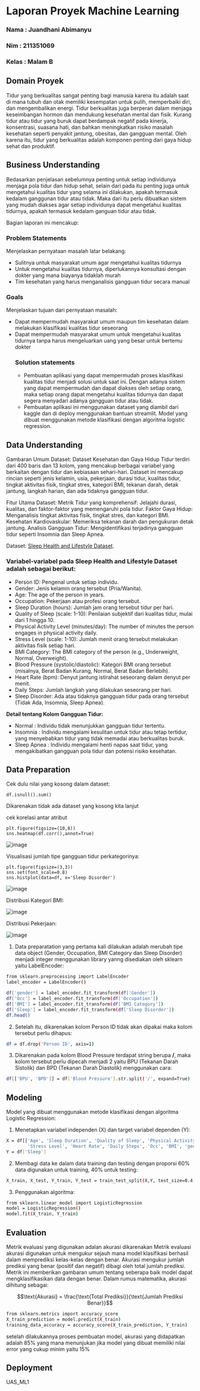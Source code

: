 # Laporan Proyek Machine Learning
### Nama : Juandhani Abimanyu
### Nim : 211351069
### Kelas : Malam B

## Domain Proyek

Tidur yang berkualitas sangat penting bagi manusia karena itu adalah saat di mana tubuh dan otak memiliki kesempatan untuk pulih, memperbaiki diri, dan mengembalikan energi. Tidur berkualitas juga berperan dalam menjaga keseimbangan hormon dan mendukung kesehatan mental dan fisik. Kurang tidur atau tidur yang buruk dapat berdampak negatif pada kinerja, konsentrasi, suasana hati, dan bahkan meningkatkan risiko masalah kesehatan seperti penyakit jantung, obesitas, dan gangguan mental. Oleh karena itu, tidur yang berkualitas adalah komponen penting dari gaya hidup sehat dan produktif.

## Business Understanding

Bedasarkan penjelasan sebelumnya penting untuk setiap individunya menjaga pola tidur dan hidup sehat, selain dari pada itu penting juga untuk mengetahui kualitas tidur yang selama ini dilakukan, apakah termasuk kedalam ganggunan tidur atau tidak.
Maka dari itu perlu dibuatkan sistem yang mudah diakses agar setiap individunya dapat mengetahui kualitas tidurnya, apakah termasuk kedalam ganguan tidur atau tidak.

Bagian laporan ini mencakup:

### Problem Statements

Menjelaskan pernyataan masalah latar belakang:
- Sulitnya untuk masyarakat umum agar mengetahui kualitas tidurnya
- Untuk mengetahui kualitas tidurnya, diperlukannya konsultasi dengan dokter yang mana biayanya tidaklah murah
- Tim kesehatan yang harus menganalisis gangguan tidur secara manual

### Goals

Menjelaskan tujuan dari pernyataan masalah:
- Dapat mempermudah masyarakat umum maupun tim kesehatan dalam melakukan klasifikasi kualitas tidur seseorang
- Dapat mempermudah masyarakat umum untuk mengetahui kualitas tidurnya tanpa harus mengeluarkan uang yang besar untuk bertemu dokter
    ### Solution statements
    - Pembuatan aplikasi yang dapat mempermudah proses klasifikasi kualitas tidur menjadi solusi untuk saat ini. Dengan adanya sistem yang dapat mempermudah dan dapat diakses oleh setiap orang, maka setiap orang dapat mengetahui kualitas tidurnya dan dapat segera menyadari adanya gangguan tidur atau tidak.
    - Pembuatan aplikasi ini menggunakan dataset yang diambil dari kaggle dan di deploy menggunakan bantuan streamlit. Model yang dibuat menggunakan metode klasifikasi dengan algoritma logistic regression.
      
## Data Understanding
Gambaran Umum Dataset:
Dataset Kesehatan dan Gaya Hidup Tidur terdiri dari 400 baris dan 13 kolom, yang mencakup berbagai variabel yang berkaitan dengan tidur dan kebiasaan sehari-hari. Dataset ini mencakup rincian seperti jenis kelamin, usia, pekerjaan, durasi tidur, kualitas tidur, tingkat aktivitas fisik, tingkat stres, kategori BMI, tekanan darah, detak jantung, langkah harian, dan ada tidaknya gangguan tidur.

Fitur Utama Dataset:
Metrik Tidur yang komprehensif: Jelajahi durasi, kualitas, dan faktor-faktor yang memengaruhi pola tidur.
Faktor Gaya Hidup: Menganalisis tingkat aktivitas fisik, tingkat stres, dan kategori BMI.
Kesehatan Kardiovaskular: Memeriksa tekanan darah dan pengukuran detak jantung.
Analisis Gangguan Tidur: Mengidentifikasi terjadinya gangguan tidur seperti Insomnia dan Sleep Apnea.<br> 

Dataset: [Sleep Health and Lifestyle Dataset](https://www.kaggle.com/datasets/uom190346a/sleep-health-and-lifestyle-dataset).

### Variabel-variabel pada Sleep Health and Lifestyle Dataset adalah sebagai berikut:
- Person ID: Pengenal untuk setiap individu.
- Gender:  Jenis kelamin orang tersebut (Pria/Wanita).
- Age: The age of the person in years.
- Occupation: Pekerjaan atau profesi orang tersebut.
- Sleep Duration (hours): Jumlah jam orang tersebut tidur per hari.
- Quality of Sleep (scale: 1-10): Penilaian subjektif dari kualitas tidur, mulai dari 1 hingga 10.
- Physical Activity Level (minutes/day): The number of minutes the person engages in physical activity daily.
- Stress Level (scale: 1-10): Jumlah menit orang tersebut melakukan aktivitas fisik setiap hari.
- BMI Category: The BMI category of the person (e.g., Underweight, Normal, Overweight).
- Blood Pressure (systolic/diastolic): Kategori BMI orang tersebut (misalnya, Berat Badan Kurang, Normal, Berat Badan Berlebih).
- Heart Rate (bpm): Denyut jantung istirahat seseorang dalam denyut per menit.
- Daily Steps: Jumlah langkah yang dilakukan seseorang per hari.
- Sleep Disorder: Ada atau tidaknya gangguan tidur pada orang tersebut (Tidak Ada, Insomnia, Sleep Apnea).

**Detail tentang Kolom Gangguan Tidur:**
- Normal : Individu tidak menunjukkan gangguan tidur tertentu.
- Insomnia : Individu mengalami kesulitan untuk tidur atau tetap tertidur, yang menyebabkan tidur yang tidak memadai atau berkualitas buruk.
- Sleep Apnea :  Individu mengalami henti napas saat tidur, yang mengakibatkan gangguan pola tidur dan potensi risiko kesehatan.

## Data Preparation
Cek dulu nilai yang kosong dalam dataset:
```
df.isnull().sum()
```
Dikarenakan tidak ada dataset yang kosong kita lanjut

cek korelasi antar atribut
```
plt.figure(figsize=(10,8))
sns.heatmap(df.corr(),annot=True)
```
![image](https://github.com/Anyu99/kualitas-tidur/assets/136258491/a998f7fb-9f26-4834-8018-7045d78c81b2)

Visualisasi jumlah tipe gangguan tidur perkategorinya:
```
plt.figure(figsize=(3,3))
sns.set(font_scale=0.8)
sns.histplot(data=df, x='Sleep Disorder')
```
![image](https://github.com/Anyu99/kualitas-tidur/assets/136258491/62a5d7ac-483c-45c9-8ee4-0acf78057a58)

Distribusi Kategori BMI:

![image](https://github.com/Anyu99/kualitas-tidur/assets/136258491/8605d14a-7afd-442d-b3f8-910f2d3fb4ed)

Distribusi Pekerjaan:

![image](https://github.com/Anyu99/kualitas-tidur/assets/136258491/ac10722a-878a-450f-814e-b315cc972980)

1. Data preparatation yang pertama kali dilakukan adalah merubah tipe data object (Gender, Occupation, BMI Category dan Sleep Disorder) menjadi integer menggunakan library yanng disediakan oleh sklearn yaitu LabelEncoder:
```bash
from sklearn.preprocessing import LabelEncoder
label_encoder = LabelEncoder()

df['gender'] = label_encoder.fit_transform(df['Gender'])
df['Occ'] = label_encoder.fit_transform(df['Occupation'])
df['BMI'] = label_encoder.fit_transform(df['BMI Category'])
df['Sleep'] = label_encoder.fit_transform(df['Sleep Disorder'])
df.head()
```
2. Setelah itu, dikarenakan kolom Person ID tidak akan dipakai maka kolom tersebut perlu dihapus:
```bash
df = df.drop('Person ID', axis=1)
```
3. Dikarenakan pada kolom Blood Pressure terdapat string berupa **/**, maka kolom tersebut perlu dipecah menjadi 2 yaitu BPU (Tekanan Darah Sistolik) dan BPD (Tekanan Darah Diastolik) menggunakan cara:
```bash
df[['BPU', 'BPD']] = df['Blood Pressure'].str.split('/', expand=True)
```

## Modeling
Model yang dibuat menggunakan metode klasifikasi dengan algoritma Logistic Regression:
1. Menetapkan variabel independen (X) dan target variabel dependen (Y):
```bash
X = df[['Age', 'Sleep Duration', 'Quality of Sleep', 'Physical Activity Level',
        'Stress Level', 'Heart Rate', 'Daily Steps', 'Occ', 'BMI', 'gender', 'BPU', 'BPD']]
Y = df['Sleep']
```
2. Membagi data ke dalam data training dan testing dengan proporsi 60% data digunakan untuk training, 40% untuk testing:
```bash
X_train, X_test, Y_train, Y_test = train_test_split(X,Y, test_size=0.4, stratify=Y, random_state=2)
```
3. Penggunakan algoritma:
```bash
from sklearn.linear_model import LogisticRegression
model = LogisticRegression()
model.fit(X_train, Y_train)
```
## Evaluation
Metrik evaluasi yang digunakan adalan akurasi dikarenakan Metrik evaluasi akurasi digunakan untuk mengukur sejauh mana model klasifikasi berhasil dalam memprediksi kelas-kelas dengan benar. Akurasi mengukur jumlah prediksi yang benar (positif dan negatif) dibagi oleh total jumlah prediksi. Metrik ini memberikan gambaran umum tentang seberapa baik model dapat mengklasifikasikan data dengan benar. Dalam rumus matematika, akurasi dihitung sebagai:

$$\text{Akurasi} = \frac{\text{Total Prediksi}}{\text{Jumlah Prediksi Benar}}$$

```bash
from sklearn.metrics import accuracy_score
X_train_prediction = model.predict(X_train)
training_data_accuracy = accuracy_score(X_train_prediction, Y_train)
```
setelah dilakukannya proses pembuatan model, akurasi yang didapatkan adalah 85% yang mana menunjukan jika model yang dibuat memiliki nilai error yang cukup minim yaitu 15%

## Deployment
UAS_ML1

